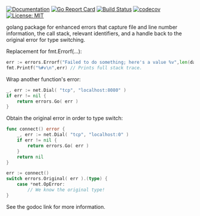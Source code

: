 [![Documentation](https://godoc.org/github.com/nofeaturesonlybugs/errors?status.svg)](http://godoc.org/github.com/nofeaturesonlybugs/errors)
[![Go Report Card](https://goreportcard.com/badge/github.com/nofeaturesonlybugs/errors)](https://goreportcard.com/report/github.com/nofeaturesonlybugs/errors)
[![Build Status](https://app.travis-ci.com/github/nofeaturesonlybugs/errors?branch=master)](https://app.travis-ci.com/github/nofeaturesonlybugs/errors)
[![codecov](https://codecov.io/gh/nofeaturesonlybugs/errors/branch/master/graph/badge.svg)](https://codecov.io/gh/nofeaturesonlybugs/errors)
[![License: MIT](https://img.shields.io/badge/License-MIT-yellow.svg)](https://opensource.org/licenses/MIT)

golang package for enhanced errors that capture file and line number information, the call stack, relevant identifiers, and a handle back to the original error for type switching.

Replacement for fmt.Errorf(...):

```go
err := errors.Errorf("Failed to do something; here's a value %v",len(data))
fmt.Printf("%#v\n",err) // Prints full stack trace.
```

Wrap another function's error:

```go
_, err := net.Dial( "tcp", "localhost:8080" )
if err != nil {
    return errors.Go( err )
}
```

Obtain the original error in order to type switch:

```go
func connect() error {
    _, err := net.Dial( "tcp", "localhost:0" )
    if err != nil {
        return errors.Go( err )
    }
    return nil
}

err := connect()
switch errors.Original( err ).(type) {
    case *net.OpError:
        // We know the original type!
}
```

See the godoc link for more information.
